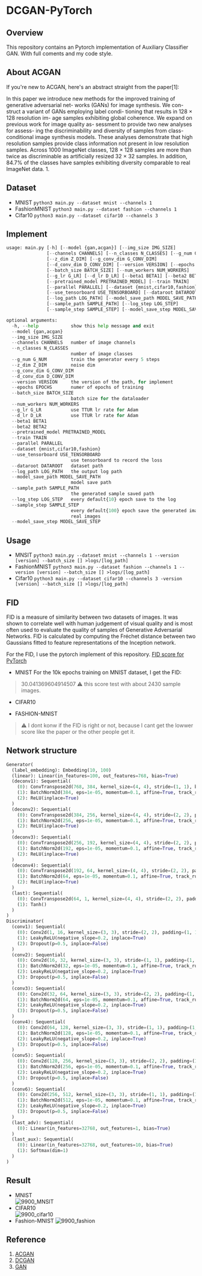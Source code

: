# DCGAN-PyTorch

## Overview
This repository contains an Pytorch implementation of Auxiliary Classifier GAN.
With full coments and my code style.

## About ACGAN
If you're new to ACGAN, here's an abstract straight from the paper[1]:

In this paper we introduce new methods for the improved training of generative adversarial net- works (GANs) for image synthesis. We con- struct a variant of GANs employing label condi- tioning that results in 128 × 128 resolution im- age samples exhibiting global coherence. We expand on previous work for image quality as- sessment to provide two new analyses for assess- ing the discriminability and diversity of samples from class-conditional image synthesis models. These analyses demonstrate that high resolution samples provide class information not present in low resolution samples. Across 1000 ImageNet classes, 128 × 128 samples are more than twice as discriminable as artificially resized 32 × 32 samples. In addition, 84.7% of the classes have samples exhibiting diversity comparable to real ImageNet data.
1.

## Dataset 
- MNIST
`python3 main.py --dataset mnist --channels 1`
- FashionMNIST
`python3 main.py --dataset fashion --channels 1`
- Cifar10
`python3 main.py --dataset cifar10 --channels 3`

## Implement
``` python
usage: main.py [-h] [--model {gan,acgan}] [--img_size IMG_SIZE]
               [--channels CHANNELS] [--n_classes N_CLASSES] [--g_num G_NUM]
               [--z_dim Z_DIM] [--g_conv_dim G_CONV_DIM]
               [--d_conv_dim D_CONV_DIM] [--version VERSION] [--epochs EPOCHS]
               [--batch_size BATCH_SIZE] [--num_workers NUM_WORKERS]
               [--g_lr G_LR] [--d_lr D_LR] [--beta1 BETA1] [--beta2 BETA2]
               [--pretrained_model PRETRAINED_MODEL] [--train TRAIN]
               [--parallel PARALLEL] [--dataset {mnist,cifar10,fashion}]
               [--use_tensorboard USE_TENSORBOARD] [--dataroot DATAROOT]
               [--log_path LOG_PATH] [--model_save_path MODEL_SAVE_PATH]
               [--sample_path SAMPLE_PATH] [--log_step LOG_STEP]
               [--sample_step SAMPLE_STEP] [--model_save_step MODEL_SAVE_STEP]

optional arguments:
  -h, --help            show this help message and exit
  --model {gan,acgan}
  --img_size IMG_SIZE
  --channels CHANNELS   number of image channels
  --n_classes N_CLASSES
                        number of image classes
  --g_num G_NUM         train the generator every 5 steps
  --z_dim Z_DIM         noise dim
  --g_conv_dim G_CONV_DIM
  --d_conv_dim D_CONV_DIM
  --version VERSION     the version of the path, for implement
  --epochs EPOCHS       numer of epochs of training
  --batch_size BATCH_SIZE
                        batch size for the dataloader
  --num_workers NUM_WORKERS
  --g_lr G_LR           use TTUR lr rate for Adam
  --d_lr D_LR           use TTUR lr rate for Adam
  --beta1 BETA1
  --beta2 BETA2
  --pretrained_model PRETRAINED_MODEL
  --train TRAIN
  --parallel PARALLEL
  --dataset {mnist,cifar10,fashion}
  --use_tensorboard USE_TENSORBOARD
                        use tensorboard to record the loss
  --dataroot DATAROOT   dataset path
  --log_path LOG_PATH   the output log path
  --model_save_path MODEL_SAVE_PATH
                        model save path
  --sample_path SAMPLE_PATH
                        the generated sample saved path
  --log_step LOG_STEP   every default{10} epoch save to the log
  --sample_step SAMPLE_STEP
                        every default{100} epoch save the generated images and
                        real images
  --model_save_step MODEL_SAVE_STEP
```

## Usage
- MNSIT
`python3 main.py --dataset mnist --channels 1 --version [version] --batch_size [] >logs/[log_path]`
- FashionMNIST
`python3 main.py --dataset fashion --channels 1 --version [version] --batch_size [] >logs/[log_path]`
- Cifar10
`python3 main.py --dataset cifar10 --channels 3 -version [version] --batch_size [] >logs/[log_path]`

## FID
FID is a measure of similarity between two datasets of images. It was shown to correlate well with human judgement of visual quality and is most often used to evaluate the quality of samples of Generative Adversarial Networks. FID is calculated by computing the Fréchet distance between two Gaussians fitted to feature representations of the Inception network.

For the FID, I use the pytorch implement of this repository. [FID score for PyTorch](https://github.com/mseitzer/pytorch-fid)

- MNIST
For the 10k epochs training on MNIST dataset, I get the FID: 
> 30.041369604914507 :warning: this score test with about 2430 sample images.
<!-- > 45.773477203217055 :warning: this score test with about 10330 sample images, like the FID paper said that. -->
- CIFAR10

- FASHION-MNIST

> :warning: I dont konw if the FID is right or not, because I cant get the lowwer score like the paper or the other people get it. 
## Network structure
``` python
Generator(
  (label_embedding): Embedding(10, 100)
  (linear): Linear(in_features=100, out_features=768, bias=True)
  (deconv1): Sequential(
    (0): ConvTranspose2d(768, 384, kernel_size=(4, 4), stride=(1, 1), bias=False)
    (1): BatchNorm2d(384, eps=1e-05, momentum=0.1, affine=True, track_running_stats=True)
    (2): ReLU(inplace=True)
  )
  (deconv2): Sequential(
    (0): ConvTranspose2d(384, 256, kernel_size=(4, 4), stride=(2, 2), padding=(1, 1), bias=False)
    (1): BatchNorm2d(256, eps=1e-05, momentum=0.1, affine=True, track_running_stats=True)
    (2): ReLU(inplace=True)
  )
  (deconv3): Sequential(
    (0): ConvTranspose2d(256, 192, kernel_size=(4, 4), stride=(2, 2), padding=(1, 1), bias=False)
    (1): BatchNorm2d(192, eps=1e-05, momentum=0.1, affine=True, track_running_stats=True)
    (2): ReLU(inplace=True)
  )
  (deconv4): Sequential(
    (0): ConvTranspose2d(192, 64, kernel_size=(4, 4), stride=(2, 2), padding=(1, 1), bias=False)
    (1): BatchNorm2d(64, eps=1e-05, momentum=0.1, affine=True, track_running_stats=True)
    (2): ReLU(inplace=True)
  )
  (last): Sequential(
    (0): ConvTranspose2d(64, 1, kernel_size=(4, 4), stride=(2, 2), padding=(1, 1), bias=False)
    (1): Tanh()
  )
)
Discriminator(
  (conv1): Sequential(
    (0): Conv2d(1, 16, kernel_size=(3, 3), stride=(2, 2), padding=(1, 1), bias=False)
    (1): LeakyReLU(negative_slope=0.2, inplace=True)
    (2): Dropout(p=0.5, inplace=False)
  )
  (conv2): Sequential(
    (0): Conv2d(16, 32, kernel_size=(3, 3), stride=(1, 1), padding=(1, 1), bias=False)
    (1): BatchNorm2d(32, eps=1e-05, momentum=0.1, affine=True, track_running_stats=True)
    (2): LeakyReLU(negative_slope=0.2, inplace=True)
    (3): Dropout(p=0.5, inplace=False)
  )
  (conv3): Sequential(
    (0): Conv2d(32, 64, kernel_size=(3, 3), stride=(2, 2), padding=(1, 1), bias=False)
    (1): BatchNorm2d(64, eps=1e-05, momentum=0.1, affine=True, track_running_stats=True)
    (2): LeakyReLU(negative_slope=0.2, inplace=True)
    (3): Dropout(p=0.5, inplace=False)
  )
  (conv4): Sequential(
    (0): Conv2d(64, 128, kernel_size=(3, 3), stride=(1, 1), padding=(1, 1), bias=False)
    (1): BatchNorm2d(128, eps=1e-05, momentum=0.1, affine=True, track_running_stats=True)
    (2): LeakyReLU(negative_slope=0.2, inplace=True)
    (3): Dropout(p=0.5, inplace=False)
  )
  (conv5): Sequential(
    (0): Conv2d(128, 256, kernel_size=(3, 3), stride=(2, 2), padding=(1, 1), bias=False)
    (1): BatchNorm2d(256, eps=1e-05, momentum=0.1, affine=True, track_running_stats=True)
    (2): LeakyReLU(negative_slope=0.2, inplace=True)
    (3): Dropout(p=0.5, inplace=False)
  )
  (conv6): Sequential(
    (0): Conv2d(256, 512, kernel_size=(3, 3), stride=(1, 1), padding=(1, 1), bias=False)
    (1): BatchNorm2d(512, eps=1e-05, momentum=0.1, affine=True, track_running_stats=True)
    (2): LeakyReLU(negative_slope=0.2, inplace=True)
    (3): Dropout(p=0.5, inplace=False)
  )
  (last_adv): Sequential(
    (0): Linear(in_features=32768, out_features=1, bias=True)
  )
  (last_aux): Sequential(
    (0): Linear(in_features=32768, out_features=10, bias=True)
    (1): Softmax(dim=1)
  )
)
```
## Result
- MNIST  
![9900_MNSIT](img/9900_MNIST.png)
- CIFAR10  
![9900_cifar10](img/9900_cifar10.png)
- Fashion-MNIST
![9900_fashion](img/9900_fashion.png)
## Reference
1. [ACGAN](https://arxiv.org/abs/1610.09585)
2. [DCGAN](https://arxiv.org/abs/1511.06434)
3. [GAN](https://arxiv.org/abs/1406.2661)
